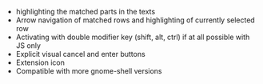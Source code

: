 * highlighting the matched parts in the texts
* Arrow navigation of matched rows and highlighting of currently selected row
* Activating with double modifier key (shift, alt, ctrl) if at all possible with JS only
* Explicit visual cancel and enter buttons
* Extension icon
* Compatible with more gnome-shell versions
